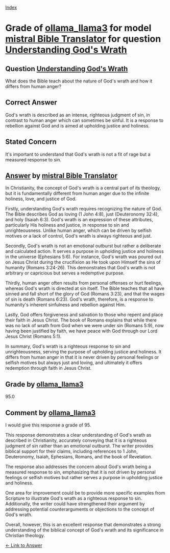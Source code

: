 
[Index](../../../../index.md)
# Grade of [ollama_llama3](../../../grading_models/ollama_llama3.md) for model [mistral Bible Translator](../../../answering_models/mistral_Bible_Translator.md) for question [Understanding God's Wrath](../../../questions/Understanding_God_s_Wrath.md)

## Question [Understanding God's Wrath](../../../questions/Understanding_God_s_Wrath.md)
What does the Bible teach about the nature of God's wrath and how it differs from human anger?

## Correct Answer
God's wrath is described as an intense, righteous judgment of sin, in contrast to human anger which can sometimes be sinful. It is a response to rebellion against God and is aimed at upholding justice and holiness.

## Stated Concern
It's important to understand that God's wrath is not a fit of rage but a measured response to sin.

## [Answer](../Understanding_God_s_Wrath.md) by [mistral Bible Translator](../../../answering_models/mistral_Bible_Translator.md)
 In Christianity, the concept of God's wrath is a central part of its theology, but it is fundamentally different from human anger due to the infinite holiness, love, and justice of God.

Firstly, understanding God's wrath requires recognizing the nature of God. The Bible describes God as loving (1 John 4:8), just (Deuteronomy 32:4), and holy (Isaiah 6:3). God's wrath is an expression of these attributes, particularly His holiness and justice, in response to sin and unrighteousness. Unlike human anger, which can be driven by selfish motives or a lack of control, God's wrath is always righteous and just.

Secondly, God's wrath is not an emotional outburst but rather a deliberate and calculated action. It serves a purpose in upholding justice and holiness in the universe (Ephesians 5:6). For instance, God's wrath was poured out on Jesus Christ during the crucifixion as He took upon Himself the sins of humanity (Romans 3:24-26). This demonstrates that God's wrath is not arbitrary or capricious but serves a redemptive purpose.

Thirdly, human anger often results from personal offenses or hurt feelings, whereas God's wrath is directed at sin itself. The Bible teaches that all have sinned and fall short of the glory of God (Romans 3:23), and that the wages of sin is death (Romans 6:23). God's wrath, therefore, is a response to humanity's inherent sinfulness and rebellion against Him.

Lastly, God offers forgiveness and salvation to those who repent and place their faith in Jesus Christ. The book of Romans explains that while there was no lack of wrath from God when we were under sin (Romans 5:9), now having been justified by faith, we have peace with God through our Lord Jesus Christ (Romans 5:1).

In summary, God's wrath is a righteous response to sin and unrighteousness, serving the purpose of upholding justice and holiness. It differs from human anger in that it is never driven by personal feelings or selfish motives but always just and loving, and ultimately it offers redemption through faith in Jesus Christ.

## Grade by [ollama_llama3](../../../grading_models/ollama_llama3.md)
95.0

## Comment by [ollama_llama3](../../../grading_models/ollama_llama3.md)
I would give this response a grade of 95.

This response demonstrates a clear understanding of God's wrath as described in Christianity, accurately conveying that it is a righteous judgment of sin rather than an emotional outburst. The writer provides biblical support for their claims, including references to 1 John, Deuteronomy, Isaiah, Ephesians, Romans, and the book of Revelation.

The response also addresses the concern about God's wrath being a measured response to sin, emphasizing that it is not driven by personal feelings or selfish motives but rather serves a purpose in upholding justice and holiness.

One area for improvement could be to provide more specific examples from Scripture to illustrate God's wrath as a righteous response to sin. Additionally, the writer could have strengthened their argument by addressing potential counterarguments or objections to the concept of God's wrath.

Overall, however, this is an excellent response that demonstrates a strong understanding of the biblical concept of God's wrath and its significance in Christian theology.

[&lt;- Link to Answer](../Understanding_God_s_Wrath.md)
